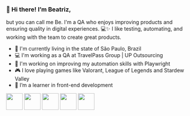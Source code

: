 ### 👋 Hi there! I’m Beatriz,
but you can call me Be. I'm a QA who enjoys improving products and ensuring quality in digital experiences. 💻✨ I like testing, automating, and working with the team to create great products.

- 🏡 I'm currently living in the state of São Paulo, Brazil
- 💻 I'm working as a QA at TravelPass Group | UP Outsourcing
- 🎯 I'm working on improving my automation skills with Playwright
- 🎮 I love playing games like Valorant, League of Legends and Stardew Valley
- 🌱 I’m a learner in front-end development

<div style="display: inline_block">
  <a href="https://www.instagram.com/biaereno/" target="_blank"><img height="45" src="https://github.com/user-attachments/assets/2b53d860-fcaf-4b44-b96a-27c6aef58c54"></a>
  <a href="https://www.linkedin.com/in/beatriz-ereno/" target="_blank"><img height="45" src="https://github.com/user-attachments/assets/d3762fb2-de23-47d7-8204-ad4082822833"></a>
  <a href="mailto:bia.ereno48@gmail.com" target="_blank"><img height="45" src="https://github.com/user-attachments/assets/fc75e6ec-3ec4-436e-a6c9-1d332841a42d"></a>
  <a href="https://open.spotify.com/playlist/1PEsOrFhQVDqp0DlL5WfR8?si=5a77681fd29444e8" target="_blank"><img height="45" src="https://github.com/user-attachments/assets/082e31d2-ed6d-4959-bf7a-fac3659732ca"></a>
  <a href="https://www.twitch.tv/bea_182" target="_blank"><img height="45" src="https://github.com/user-attachments/assets/a203d2f1-6400-4242-8ee7-a6f541cbc201"></a>
</div>
